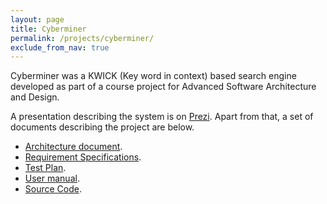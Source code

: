 ```yaml
---
layout: page
title: Cyberminer
permalink: /projects/cyberminer/
exclude_from_nav: true
---
```

Cyberminer was a KWICK (Key word in context) based search engine developed as part of a course project for Advanced Software Architecture and Design.

A presentation describing the system is on [Prezi](https://prezi.com/ym5gpflk0fte/cyberminer/#). Apart from that, a set of documents describing the project are below.

* [Architecture document](/projects/project-files/cyberminer/Architecture_Document.docx).
* [Requirement Specifications](/projects/project-files/cyberminer/Requirement_Specification.docx).
* [Test Plan](/projects/project-files/cyberminer/Test_Plan.doc).
* [User manual](/projects/project-files/cyberminer/UserManual.docx).
* [Source Code](https://github.com/adeydas/Cyberminer).
